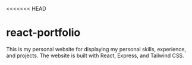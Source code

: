 <<<<<<< HEAD
# react-portfolio
This is my personal website for displaying my personal skills, experience, and projects. The website is built with React, Express, and Tailwind CSS. 
